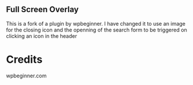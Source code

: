 ## Full Screen Overlay
This is a fork of a plugin by wpbeginner.
I have changed it to use an image for the closing icon and the openning of the search form to be triggered on clicking an icon in the header

#  Credits
wpbeginner.com
